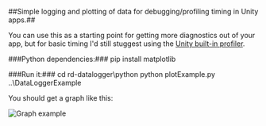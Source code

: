 ##Simple logging and plotting of data for debugging/profiling timing in Unity apps.##

You can use this as a starting point for getting more diagnostics out of your app, but for basic timing I'd still stuggest using the [Unity built-in profiler](https://docs.unity3d.com/ScriptReference/Profiling.Profiler.BeginSample.html).

###Python dependencies:###
pip install matplotlib

###Run it:###
cd rd-datalogger\python
python plotExample.py ..\DataLoggerExample

You should get a graph like this:

![Graph example](https://bitbucket.org/philipmac/rd-datalogger/raw/7fcfe1a0c27c0021cc83ba16c3961cefaa3d5bf3/example.jpg)



